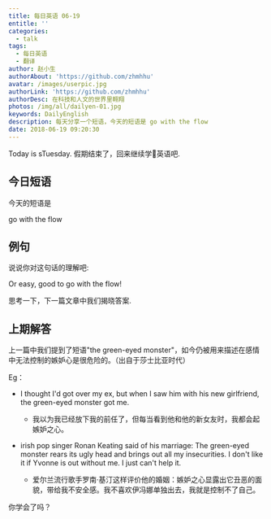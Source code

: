 ```yaml
---
title: 每日英语 06-19
entitle: ''
categories:
  - talk
tags:
  - 每日英语
  - 翻译
author: 赵小生
authorAbout: 'https://github.com/zhmhhu'
avatar: /images/userpic.jpg
authorLink: 'https://github.com/zhmhhu'
authorDesc: 在科技和人文的世界里翱翔
photos: /img/all/dailyen-01.jpg
keywords: DailyEnglish
description: 每天分享一个短语，今天的短语是 go with the flow
date: 2018-06-19 09:20:30
---
```


Today is sTuesday. 假期结束了，回来继续学英语吧.

## 今日短语

今天的短语是

go with the flow

## 例句

说说你对这句话的理解吧:

Or easy, good to go with the flow! 

思考一下，下一篇文章中我们揭晓答案.

## 上期解答

上一篇中我们提到了短语"the green-eyed monster"，如今仍被用来描述在感情中无法控制的嫉妒心是很危险的。（出自于莎士比亚时代）

Eg：
-  I thought I'd got over my ex, but when I saw him with his new girlfriend, the green-eyed monster got me. 
   -  我以为我已经放下我的前任了，但每当看到他和他的新女友时，我都会起嫉妒之心。

-  irish pop singer Ronan Keating said of his marriage: The green-eyed monster rears its ugly head and brings out all my insecurities. I don't like it if Yvonne is out without me. I just can't help it. 
   -  爱尔兰流行歌手罗南·基汀这样评价他的婚姻：嫉妒之心显露出它丑恶的面貌，带给我不安全感。我不喜欢伊冯娜单独出去，我就是控制不了自己。

你学会了吗？
